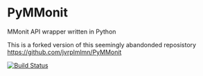 # PyMMonit
MMonit API wrapper written in Python

This is a forked version of this seemingly abandonded reposistory https://github.com/jvrplmlmn/PyMMonit

[![Build Status](https://travis-ci.org/jthacker/PyMMonit.svg)](https://travis-ci.org/jthacker/PyMMonit)
